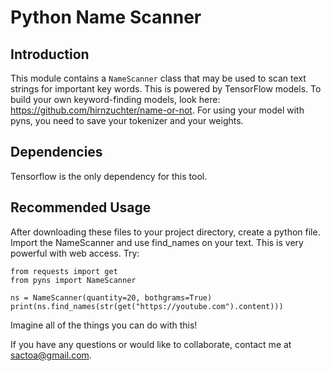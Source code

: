# Python Name Scanner
## Introduction
This module contains a ```NameScanner``` class that may be used
to scan text strings for important key words. This is powered 
by TensorFlow models. To build your own keyword-finding models, 
look here: https://github.com/hirnzuchter/name-or-not. For using your
model with pyns, you need to save your tokenizer and your weights.
## Dependencies
Tensorflow is the only dependency for this tool.
## Recommended Usage
After downloading these files to your project directory, 
create a python file. Import the NameScanner and use find_names
on your text. This is very powerful with web access. Try:
```
from requests import get
from pyns import NameScanner

ns = NameScanner(quantity=20, bothgrams=True)
print(ns.find_names(str(get("https://youtube.com").content)))
```
Imagine all of the things you can do with this!

If you have any questions or would like to collaborate, contact me at sactoa@gmail.com.
